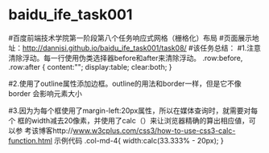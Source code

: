 # baidu_ife_task001
#百度前端技术学院第一阶段第八个任务响应式网格（栅格化）布局
#页面展示地址：http://dannisi.github.io/baidu_ife_task001/task08/
#该任务总结：
#1.注意清除浮动。每一行使用伪类选择器before和after来清除浮动。
.row:before, 
.row:after {
    content:"";
    display:table;
    clear:both;
}

#2.使用了outline属性添加边框。outline的用法和border一样，但是它不像border
  会影响元素大小


#3.因为为每个框使用了margin-left:20px属性，所以在媒体查询时，就需要对每个
 框的width减去20像素，并使用了calc（）来让浏览器精确的算出相应値，可以参
 考该博客http://www.w3cplus.com/css3/how-to-use-css3-calc-function.html
 示例代码
      .col-md-4{
        width:calc(33.333% - 20px);
      }
